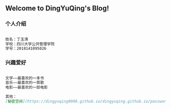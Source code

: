 ## Welcome to DingYuQing's Blog!


### 个人介绍

```markdown

姓名：丁玉清
学校：四川大学公共管理学院
学号：2018141095026

```
### 兴趣爱好
```markdown

文学——最喜欢的一本书
音乐——最喜欢的一首歌
电影——最喜欢的一部电影

其他：
[秘密空间](https://dingyuqing0908.github.io/dingyuqing.github.io/password.html)

```

